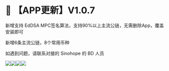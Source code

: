 # 🔄 【APP更新】V1.0.7

&#x20;   新增支持 EdDSA MPC签名算法，支持90%以上主流公链，无需删除App，覆盖安装即可&#x20;

&#x20;   新增6条主流公链，8个常用币种

&#x20;   如遇到问题，请联系对接的 Sinohope 的 BD 人员



![](file:///C:/Users/Jagger/AppData/Local/Temp/ksohtml12848/wps3.png)![](file:///C:/Users/Jagger/AppData/Local/Temp/ksohtml12848/wps4.png)![](file:///C:/Users/Jagger/AppData/Local/Temp/ksohtml12848/wps5.png)![](file:///C:/Users/Jagger/AppData/Local/Temp/ksohtml12848/wps6.png)&#x20;
